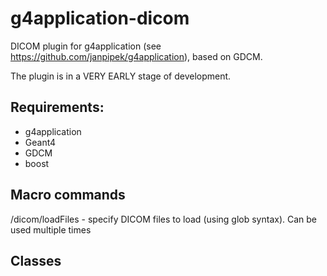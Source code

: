 g4application-dicom
===================
DICOM plugin for g4application (see https://github.com/janpipek/g4application),
based on GDCM.

The plugin is in a VERY EARLY stage of development.

Requirements:
-------------

* g4application
* Geant4
* GDCM
* boost

Macro commands
--------------    
/dicom/loadFiles - specify DICOM files to load (using glob syntax).
    Can be used multiple times

Classes
-------